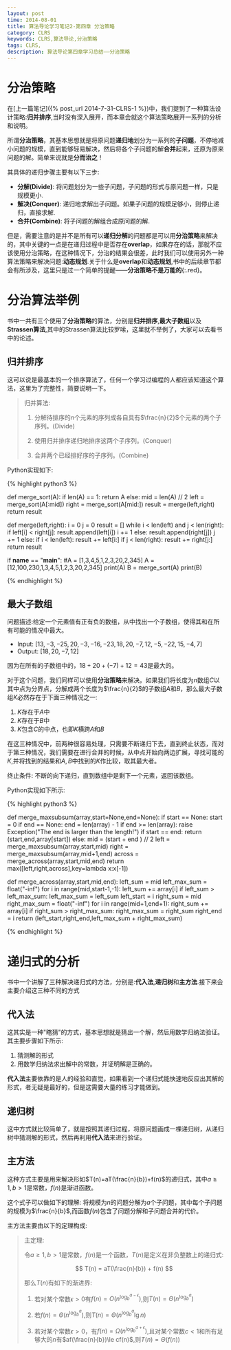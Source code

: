 ```yaml
---
layout: post
time: 2014-08-01
title: 算法导论学习笔记2-第四章 分治策略
category: CLRS
keywords: CLRS,算法导论,分治策略
tags: CLRS,
description: 算法导论第四章学习总结——分治策略
---
```


# 分治策略

在[上一篇笔记]({% post_url 2014-7-31-CLRS-1 %})中，我们提到了一种算法设计策略:**归并排序**,当时没有深入展开，而本章会就这个算法策略展开一系列的分析和说明。

所谓**分治策略**，其基本思想就是将原问题**递归地**划分为一系列的**子问题**，不停地减小问题的规模，直到能够轻易解决，然后将各个子问题的解**合并**起来，还原为原来问题的解。简单来说就是**分而治之**！

其具体的递归步骤主要有以下三步:

- **分解(Divide)**: 将问题划分为一些子问题，子问题的形式与原问题一样，只是规模更小.
- **解决(Conquer)**: 递归地求解出子问题。如果子问题的规模足够小，则停止递归，直接求解.
- **合并(Combine)**: 将子问题的解组合成原问题的解.

但是，需要注意的是并不是所有可以**递归分解**的问题都是可以用**分治策略**来解决的，其中关键的一点是在递归过程中是否存在**overlap**，如果存在的话，那就不应该使用分治策略，在这种情况下，分治的结果会很差，此时我们可以使用另外一种算法策略来解决问题:**动态规划**.关于什么是**overlap**和**动态规划**,书中的后续章节都会有所涉及，这里只是过一个简单的提醒——**分治策略不是万能的**{:.red}。

# 分治算法举例

书中一共有三个使用了**分治策略**的算法，分别是**归并排序**,**最大子数组**以及**Strassen算法**,其中的Strassen算法比较罗嗦，这里就不举例了，大家可以去看书中的论述。

## 归并排序

这可以说是最基本的一个排序算法了，任何一个学习过编程的人都应该知道这个算法，这里为了完整性，简要说明一下。

> 归并算法:
>
> 1. 分解待排序的$n$个元素的序列成各自具有$\frac{n}{2}$个元素的两个子序列。(Divide)
>
> 2. 使用归并排序递归地排序这两个子序列。(Conquer)
>
> 3. 合并两个已经排好序的子序列。(Combine)

Python实现如下:

{% highlight python3 %}

def merge_sort(A):
    if len(A) == 1:
        return A
    else:
        mid = len(A) // 2
        left = merge_sort(A[:mid])
        right = merge_sort(A[mid:])
        result = merge(left,right)
    return result

def merge(left,right):
    i = 0
    j = 0
    result = []
    while i < len(left) and j < len(right):
        if left[i] < right[j]:
            result.append(left[i])
            i += 1
        else:
            result.append(right[j])
            j += 1
    else:
        if i < len(left):
            result += left[i:]
        if j < len(right):
            result += right[j:]
    return result

if __name__ == "__main__":
    #A = [1,3,4,5,1,2,3,20,2,345]
    A = [12,100,230,1,3,4,5,1,2,3,20,2,345]
    print(A)
    B = merge_sort(A)
    print(B)

{% endhighlight %}




## 最大子数组

问题描述:给定一个元素值有正有负的数组，从中找出一个子数组，使得其和在所有可能的情况中最大。

- Input: $[13,-3,-25,20,-3,-16,-23,18,20,-7,12,-5,-22,15,-4,7]$
- Output: $[18,20,-7,12]$

因为在所有的子数组中的，$18+20+(-7)+12=43$是最大的。

对于这个问题，我们同样可以使用**分治策略**来解决。如果我们将长度为$n$数组$C$以其中点为分界点，分解成两个长度为$\frac{n}{2}$的子数组$A$和$B$，那么最大子数组$K$必然存在于下面三种情况之一:

1. $K$存在于$A$中
2. $K$存在于$B$中
3. $K$包含$C$的中点，也即$K$横跨$A$和$B$

在这三种情况中，前两种很容易处理，只需要不断递归下去，直到终止状态，而对于第三种情况，我们需要在进行合并的时候，从中点开始向两边扩展，寻找可能的$K$,并将找到的结果和$A,B$中找到的$K$作比较，取其最大者。

终止条件: 不断的向下递归，直到数组中是剩下一个元素，返回该数组。

Python实现如下所示:


{% highlight python3 %}

def merge_maxsubsum(array,start=None,end=None):
    if start == None:
        start = 0
    if end == None:
        end = len(array) - 1
    if end >= len(array):
        raise Exception("The end is larger than the length!")
    if start == end:
        return (start,end,array[start])
    else:
        mid = (start + end ) // 2
        left  = merge_maxsubsum(array,start,mid)
        right = merge_maxsubsum(array,mid+1,end)
        across = merge_across(array,start,mid,end)
        return max([left,right,across],key=lambda x:x[-1])

def merge_across(array,start,mid,end):
    left_sum = mid
    left_max_sum = float("-inf")
    for i in range(mid,start-1,-1):
        left_sum += array[i]
        if left_sum > left_max_sum:
            left_max_sum = left_sum
            left_start = i
    right_sum = mid
    right_max_sum = float("-inf")
    for i in range(mid+1,end+1):
        right_sum += array[i]
        if right_sum > right_max_sum:
            right_max_sum = right_sum
            right_end = i
    return (left_start,right_end,left_max_sum + right_max_sum)

{% endhighlight %}


# 递归式的分析

书中一个讲解了三种解决递归式的方法，分别是:**代入法**,**递归树**和**主方法**.接下来会主要介绍这三种不同的方式

## 代入法

这其实是一种"瞎猜"的方式，基本思想就是猜出一个解，然后用数学归纳法验证。其主要步骤如下所示:

1. 猜测解的形式
2. 用数学归纳法求出解中的常数，并证明解是正确的。

**代入法**主要依靠的是人的经验和直觉，如果看到一个递归式能快速地反应出其解的形式，者无疑是最好的，但是这需要大量的练习才能做到。

## 递归树

这中方式就比较简单了，就是按照其递归过程，将原问题画成一棵递归树，从递归树中猜测解的形式，然后再利用**代入法**来进行验证。

## 主方法

这种方式主要是用来解决形如$T(n)=aT(\frac{n}{b})+f(n)$的递归式，其中$a\ge 1,b>1$是常数，$f(n)$是渐进函数。

这个式子可以做如下的理解: 将规模为$n$的问题分解为$a$个子问题，其中每个子问题的规模为$\frac{n}{b}$,而函数$f(n)$包含了问题分解和子问题合并的代价。

主方法主要由以下的定理构成:

> 主定理:
>
> 令$a\ge 1,b>1$是常数，$f(n)$是一个函数，$T(n)$是定义在非负整数上的递归式:
>
> $$ T(n) = aT(\frac{n}{b}) + f(n) $$
>
> 那么$T(n)$有如下的渐进界:
> 
> 1. 若对某个常数$\epsilon > 0$有$f(n)=O(n^{\log_b^{a-\epsilon}})$,则$T(n)=\Theta(n^{\log_b^a})$
>
> 2. 若$f(n)=\Theta(n^{\log_b^a})$,则$T(n)=\Theta(n^{\log_b^a} \lg n)$
>
> 3. 若对某个常数$\epsilon > 0$，有$f(n)=\Omega(n^{\log_b^{a+\epsilon}})$,且对某个常数$c<1$和所有足够大的$n$有$af(\frac{n}{b})\le cf(n)$,则$T(n)=\Theta(f(n))$

